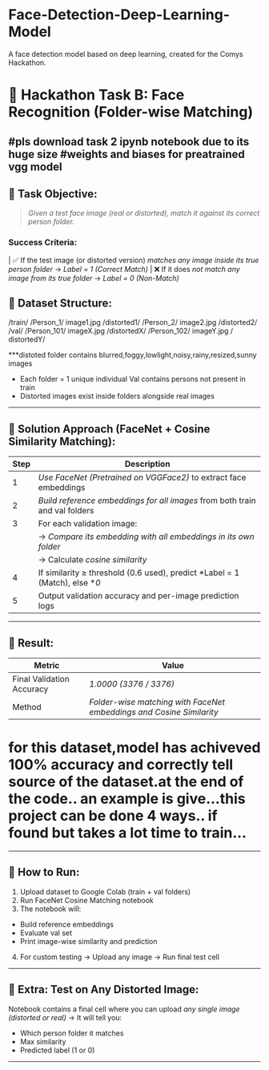 # Face-Detection-Deep-Learning-Model
A face detection model based on deep learning, created for the Comys Hackathon.



# 🚀 Hackathon Task B: Face Recognition (Folder-wise Matching)
#pls download task 2 ipynb notebook due to its huge size
#weights and biases for preatrained vgg model
---

## 📌 Task Objective:

> *Given a test face image (real or distorted), match it against its correct person folder.*

###  Success Criteria:

| ✅ If the test image (or distorted version) *matches any image inside its true person folder* → *Label = 1 (Correct Match)* 
| ❌ If it does *not match any image from its true folder* → *Label = 0 (Non-Match)*                                          



## 📌 Dataset Structure:


/train/
    /Person_1/
        image1.jpg
        /distorted1/
    /Person_2/
        image2.jpg
        /distorted2/
/val/
    /Person_101/
        imageX.jpg
        /distortedX/
    /Person_102/
        imageY.jpg
       / distortedY/

***distoted folder contains blurred,foggy,lowlight,noisy,rainy,resized,sunny images
* Each folder = 1 unique individual
  Val contains persons not present in train
* Distorted images exist inside folders alongside real images

---

## 📌 Solution Approach (FaceNet + Cosine Similarity Matching):

| Step                                                              | Description                                                                     |
| ----------------------------------------------------------------- | ------------------------------------------------------------------------------- |
|  1                                                               | *Use FaceNet (Pretrained on VGGFace2)* to extract face embeddings             |
|  2                                                               | *Build reference embeddings for all images* from both train and val folders   |
|  3                                                               | For each validation image:                                                      |
|                                                                   |→ *Compare its embedding with all embeddings in its own folder* |
|                                                                  | → Calculate *cosine similarity*                 
  4                                                               | If similarity ≥ threshold (0.6 used), predict *Label = 1 (Match), else **0* |
|  5                                                               | Output validation accuracy and per-image prediction logs                        |

---

## 📌 Result:

| Metric                    | Value                                                                  |
| ------------------------- | ---------------------------------------------------------------------- |
| Final Validation Accuracy |  *1.0000 (3376 / 3376)*                                             |
| Method                    | *Folder-wise matching with FaceNet embeddings and Cosine Similarity* |
# for this dataset,model has achiveved 100% accuracy and correctly tell source of the dataset.at the end of the code.. an example is give...this project can be done 4 ways.. if found but takes a lot time to train...
---

## 📌 How to Run:

1.  Upload dataset to Google Colab (train + val folders)
2.  Run FaceNet Cosine Matching notebook
3.  The notebook will:

   * Build reference embeddings
   * Evaluate val set
   * Print image-wise similarity and prediction
4.  For custom testing → Upload any image → Run final test cell

---

## 📌 Extra: Test on Any Distorted Image:

Notebook contains a final cell where you can upload *any single image (distorted or real)*
→ It will tell you:

* Which person folder it matches
* Max similarity
* Predicted label (1 or 0)

---
